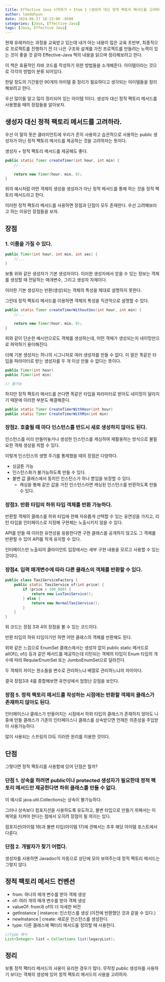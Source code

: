 ```yaml
---
title: Effective Java 시작하기 + Item 1 (생성자 대신 정적 팩토리 메서드를 고려하라)
author: leedohyun
date: 2024-06-27 18:13:00 -0500
categories: [Java, Effective-Java]
tags: [Java, Effective Java]
---
```


현재 유레카라는 과정을 교육받고 있는데 내가 아는 내용이 많은 교육 초반부, 최종적으로 프로젝트를 진행하기 전 더 나은 구조와 설계를 가진 프로젝트를 만들려는 노력이 있는 것이 좋을 것 같아 Effective-Java 책의 내용을 읽으며 정리해보려고 한다.

이 책은 효율적인 자바 코드를 작성하기 위한 방법들을 소개해준다. 아이템이라는 것으로 각각의 방법이 분류 되어있다.

한달 정도의 기간동안 90개의 아이템 중 정리가 필요하다고 생각되는 아이템들을 정리해보려고 한다.

우선 많이들 알고 많이 정리되어 있는 아이템 1이다. 생성자 대신 정적 팩토리 메서드를 사용했을 때의 장점들을 알아보자.

## 생성자 대신 정적 팩토리 메서드를 고려하라.

우선 이 말의 뜻은 클라이언트에 우리가 흔히 사용하고 습관적으로 사용하는 public 생성자가 아닌 정적 팩토리 메서드를 제공하는 것을 고려하자는 뜻이다.

생성자 + 정적 팩토리 메서드를 제공해도 좋다.

```java
public static Timer createTimer(int hour, int min) {
	//...
	
	return new Timer(hour, min, 0);
}
```

위의 예시처럼 어떤 객체의 생성을 생성자가 아닌 정적 메서드를 통해 하는 것을 정적 팩토리 메서드라고 한다.

이러한 정적 팩토리 메서드를 사용하면 장점과 단점이 모두 존재한다. 우선 고려해보라고 하는 이유인 장점들을 보자.

## 장점

### 1. 이름을 가질 수 있다.

```java
public Timer(int hour, int min, int sec) {
	//...
}
```

보통 위와 같은 생성자가 기본 생성자이다. 이러한 생성자에서 얻을 수 있는 정보는 객체를 생성할 때 전달하는 매개변수, 그리고 생성자 자체이다.

이러한 기본 생성자는 반환(생성)되는 객체의 특성을 제대로 설명하지 못한다.

그런데 정적 팩토리 메서드를 이용하면 객체의 특성을 직관적으로 설명할 수 있다.

```java
public static Timer createTimerWithoutSec(int hour, int min) {
	//...
	
	return new Timer(hour, min, 0);
}
```

위와 같이 단순한 예시만으로도 객체를 생성하는데, 어떤 객체가 생성되는지 네이밍만으로 파악하기 용이해진다.

더해 기본 생성자는 하나의 시그니처로 여러 생성자를 만들 수 없다. 이 말은 똑같은 타입을 파라미터로 받는 생성자를 두 개 이상 만들 수 없다는 뜻이다.

```java
public Timer(int hour)
public Timer(int min)

// 불가능
```

하지만 정적 팩토리 메서드를 쓴다면 똑같은 타입을 파라미터로 받아도 네이밍이 달라지기 때문에 이러한 부분도 해결해준다.

```java
public static Timer CreateTimerWithHour(int hour)
public static Timer CreateTimerWithMin(int min)
```

### 장점2. 호출될 때 마다 인스턴스를 반드시 새로 생성하지 않아도 된다.

인스턴스를 미리 만들어놓거나 생성한 인스턴스를 캐싱하여 재활용하는 방식으로 불필요한 객체 생성을 피할 수 있다.

이렇게 인스턴스의 생명 주기를 통제했을 때의 장점은 다양하다.

- 싱글톤 가능
- 인스턴스화가 불가능하도록 만들 수 있다.
- 불변 값 클래스에서 동치인 인스턴스가 하나 뿐임을 보장할 수 있다.
	- 캐싱을 통해 같은 값을 가진 인스턴스라면 캐싱된 인스턴스를 반환하도록 만들 수 있다.

### 장점3. 반환 타입의 하위 타입 객체를 반환 가능하다.

반환할 객체의 클래스를 하위 타입에 한해 자유롭게 선택할 수 있는 유연성을 가지고, 리턴 타입을 인터페이스로 지정해 구현체는 노출시키지 않을 수 있다.

API를 만들 때 이러한 유연성을 응용한다면 구현 클래스를 공개하지 않고도 그 객체를 반환할 수 있어 API를 작게 유지할 수 있다.

인터페이스만 노출되어 클라이언트 입장에서는 세부 구현 내용을 모르고 사용할 수 있는 것이다.


### 장점4. 입력 매개변수에 따라 다른 클래스의 객체를 반환할 수 있다.

```java
public class TaxiServiceFactory {
	public static TaxiService of(int price) {
		if (price > 100_000) {
			return new LuxTaxiService();
		} else {
			return new NormalTaxiService();
		}
	}
}
```

위 코드는 장점 3과 4의 장점을 볼 수 있는 코드이다.

반환 타입의 하위 타입이기만 하면 어떤 클래스의 객체를 반환해도 된다.

위와 같은 느낌으로 EnumSet 클래스에서는 생성자 없이 public static 메서드로 allOf(), of() 등과 같은 메서드를 제공하는데 리턴되는 객체의 타입이 Enum 타입의 개수에 따라 ReqularEnumSet 또는 JumboEnumSet으로 달라진다.

두 객체의 차이는 원소들을 변수로 관리하느냐 배열로 관리하느냐의 차이이다.

결국 장점3과 4를 종합해보면 유연성에서 엄청난 강점을 보인다.

### 장점 5. 정적 팩토리 메서드를 작성하는 시점에는 반환할 객체의 클래스가 존재하지 않아도 된다.

인터페이스나 클래스가 만들어지는 시점에서 하위 타입의 클래스가 존재하지 않아도 나중에 만들 클래스가 기존의 인터페이스나 클래스를 상속받으면 언제든 의존성을 주입받아 사용가능하다.

많이 사용되는 스프링의 DI도 이러한 원리를 이용한 것이다.

## 단점

그렇다면 정적 팩토리를 사용함에 있어 단점은 뭘까?

### 단점 1. 상속을 하려면 public이나 protected 생성자가 필요한데 정적 팩토리 메서드만 제공한다면 하위 클래스를 만들 수 없다.

이 예시로 java.util.Collections는 상속이 불가능하다.

그러나 상속보다 컴포지션을 사용하도록 유도하고, 불변 타입으로 만들기 위해서는 이 제약을 지켜야 한다는 점에서 오히려 장점이 될 여지는 있다.

컴포지션(아이템 18)과 불변 타입(아이템 17)에 관해서는 추후 해당 아이템 포스트에서 다룬다.

### 단점 2. 개발자가 찾기 어렵다.

생성자를 사용하면 Javadoc이 자동으로 상단에 모아 보여주는데 정적 팩토리 메서드는 그렇지 않다.

## 정적 팩토리 메서드 컨벤션

- from: 하나의 매개 변수를 받아 객체 생성
- of: 여러 개의 매개 변수를 받아 객체 생성
- valueOf: from과 of의 더 자세한 버전
- getInstance | instance: 인스턴스를 생성 (이전에 반환했던 것과 같을 수 있다.)
- newInstance | create: 새로운 인스턴스를 생성한다.
- type: 다른 클래스에 팩터리 메서드를 정의할 때 사용한다.

```java
//type 예시
List<Integer> list = Collections.list(legacyList);
```

## 정리

보통 정적 팩터리 메서드의 사용이 유리한 경우가 많다. 무작정 public 생성자를 사용하기 보다는 객체의 생성에 있어 정적 팩토리 메서드의 사용을 고려하자.